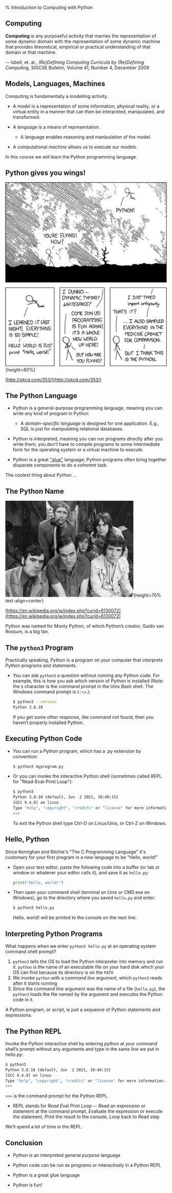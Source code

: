 % Introduction to Computing with Python

## Computing

**Computing** is any purposeful activity that marries the representation of some dynamic domain with the representation of some dynamic machine that provides theoretical, empirical or practical understanding of that domain or that machine.

-- Isbell, et. al., *(Re)Defining Computing Curricula by (Re)Defining Computing*, SIGCSE Bulletin, Volume 41, Number 4, December 2009


## Models, Languages, Machines

Computing is fundamentally a modelling activity.

- A *model* is a representation of some information, physical reality, or a virtual entity in a manner that can then be interpreted, manipulated, and transformed.
- A *language* is a means of representation.

    - A language enables reasoning and manipulation of the model.

- A computational *machine* allows us to execute our models.

In this course we will learn the Python programming language.

## Python gives you wings!

![-](python.png){height=80%}

[http://xkcd.com/353/](http://xkcd.com/353/)

## The Python Language

- Python is a general-purpose programming language, meaning you can write any kind of program in Python

    - A *domain-specific language* is designed for one application. E.g., SQL is just for manipulating relational databases.

- Python is interpreted, meaning you can run programs directly after you write them; you don’t have to compile programs to some intermediate form for the operating system or a virtual machine to execute.

- Python is a great ["glue"](https://www.python.org/doc/essays/omg-darpa-mcc-position/) language; Python programs often bring together disparate components to do a coherent task.

The coolest thing about Python ...

## The Python Name

![](Flyingcircus_2.jpg){height=70% text-align=center}

[https://en.wikipedia.org/w/index.php?curid=6130072](https://en.wikipedia.org/w/index.php?curid=6130072)

Python was named for Monty Python, of which Python’s creator, Guido van Rossum, is a big fan.

## The `python3` Program

Practically speaking, Python is a program on your computer that interprets Python programs and statements.

- You can ask `python3` a question without running any Python code. For example, this is how you ask which version of Python is installed (Note: the `$` character is the command prompt in the Unix Bash shell. The Windows command prompt is `C:\>`.):

    ```sh
    $ python3 --version
    Python 3.8.10
    ```

  If you get some other response, like command not found, then you haven’t properly installed Python.

## Executing Python Code

- You can run a Python program, which has a .py extension by convention:

    ```sh
    $ python3 myprogram.py
    ```

- Or you can invoke the interactive Python shell (sometimes called REPL for "Read-Eval-Print Loop"):

    ```sh
    $ python3
    Python 3.8.10 (default, Jun  2 2021, 10:49:15)
    [GCC 9.4.0] on linux
    Type "help", "copyright", "credits" or "license" for more information.
    >>>
    ```

    To exit the Python shell type Ctrl-D on Linux/Unix, or Ctrl-Z on Windows.

## Hello, Python

Since Kernighan and Ritchie's "The C Programming Language" it's customary for your first program in a new language to be "Hello, world!"

- Open your text editor, paste the following code into a buffer (or tab or window or whatever your editor calls it), and save it as `hello.py`:

    ```Python
    print("Hello, world!")
    ```

- Then open your command shell (terminal on Unix or CMD.exe on Windows), go to the directory where you saved `hello.py` and enter:

    ```sh
    $ python3 hello.py
    ```

    Hello, world! will be printed to the console on the next line.

## Interpreting Python Programs

What happens when we enter `python3 hello.py` at an operating system command shell prompt?

1. `python3` tells the OS to load the Python interpreter into memory and run it. `python` is the name of an executable file on your hard disk which your OS can find because its directory is on the `PATH`
2. We invoke `python` with a *command line argument*, which `python3` reads after it starts running
3. Since the command line argument was the name of a file (`hello.py`), the `python3` loads the file named by the argument and executes the Python code in it.

A Python program, or script, is just a sequence of Python statements and expressions.

## The Python REPL

Invoke the Python interactive shell by entering python at your command shell’s prompt without any arguments and type in the same line we put in hello.py:

```sh
$ python3
Python 3.8.10 (default, Jun  2 2021, 10:49:15)
[GCC 9.4.0] on linux
Type "help", "copyright", "credits" or "license" for more information.
>>>
```

`>>>` is the command prompt for the Python REPL.

- REPL stands for *Read* *E*val *P*rint *L*oop -- *R*ead an expression or statement at the command prompt, *E*valuate the expression or execute the statement, *P*rint the result to the console, *L*oop back to *R*ead step

We’ll spend a lot of time in the REPL.

## Conclusion

- Python is an interpreted general purpose language

- Python code can be run as programs or interactively in a Python REPL

- Python is a great glue language

- Python is fun!
